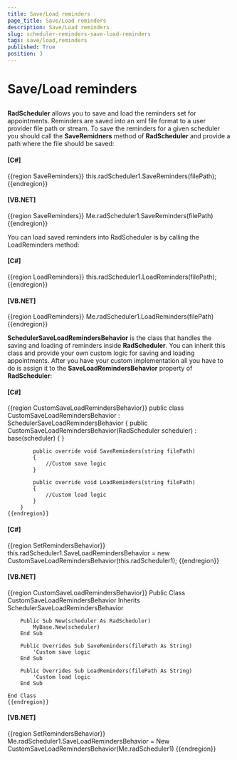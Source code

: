```yaml
---
title: Save/Load reminders
page_title: Save/Load reminders
description: Save/Load reminders
slug: scheduler-reminders-save-load-reminders
tags: save/load,reminders
published: True
position: 3
---
```


# Save/Load reminders



## 

__RadScheduler__ allows you to save and load the reminders set for appointments.
          Reminders are saved into an xml file format to a user provider file path or stream. To save the reminders
          for a given scheduler you should call the __SaveRemidners__ method of __RadScheduler__ and provide a path where the file should be saved:

#### __[C#]__

{{region SaveReminders}}
	            this.radScheduler1.SaveReminders(filePath);
	{{endregion}}



#### __[VB.NET]__

{{region SaveReminders}}
	        Me.radScheduler1.SaveReminders(filePath)
	{{endregion}}



You can load saved reminders into RadScheduler is by calling the LoadReminders method:

#### __[C#]__

{{region LoadReminders}}
	            this.radScheduler1.LoadReminders(filePath);
	{{endregion}}



#### __[VB.NET]__

{{region LoadReminders}}
	        Me.radScheduler1.LoadReminders(filePath)
	{{endregion}}



__SchedulerSaveLoadRemindersBehavior__ is the class that handles the saving and loading of reminders inside __RadScheduler__.
      You can inherit this class and provide your own custom logic for saving and loading appointments. 
      After you have your custom implementation all you have to do is assign it to the __SaveLoadRemindersBehavior__  property of __RadScheduler__:

#### __[C#]__

{{region CustomSaveLoadRemindersBehavior}}
	    public class CustomSaveLoadRemindersBehavior : SchedulerSaveLoadRemindersBehavior
	    {
	        public CustomSaveLoadRemindersBehavior(RadScheduler scheduler)
	            : base(scheduler)
	        { }
	
	        public override void SaveReminders(string filePath)
	        {
	            //Custom save logic
	        }
	
	        public override void LoadReminders(string filePath)
	        {
	            //Custom load logic
	        }
	    }
	{{endregion}}



#### __[C#]__

{{region SetRemindersBehavior}}
	            this.radScheduler1.SaveLoadRemindersBehavior = new CustomSaveLoadRemindersBehavior(this.radScheduler1);
	{{endregion}}



#### __[VB.NET]__

{{region CustomSaveLoadRemindersBehavior}}
	Public Class CustomSaveLoadRemindersBehavior
	    Inherits SchedulerSaveLoadRemindersBehavior
	
	    Public Sub New(scheduler As RadScheduler)
	        MyBase.New(scheduler)
	    End Sub
	
	    Public Overrides Sub SaveReminders(filePath As String)
	        'Custom save logic
	    End Sub
	
	    Public Overrides Sub LoadReminders(filePath As String)
	        'Custom load logic
	    End Sub
	
	End Class
	{{endregion}}



#### __[VB.NET]__

{{region SetRemindersBehavior}}
	        Me.radScheduler1.SaveLoadRemindersBehavior = New CustomSaveLoadRemindersBehavior(Me.radScheduler1)
	{{endregion}}


